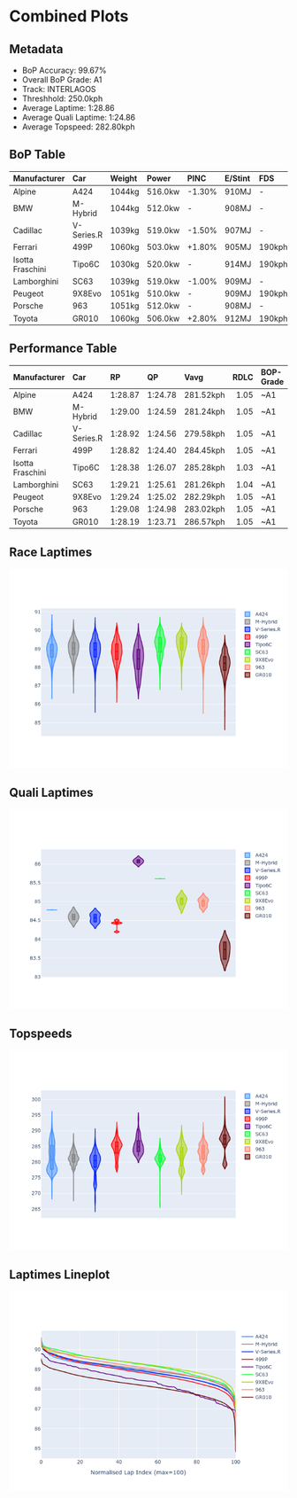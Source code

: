 # Combined Plots

## Metadata

- BoP Accuracy: 99.67%
- Overall BoP Grade: A1
- Track: INTERLAGOS
- Threshhold: 250.0kph
- Average Laptime: 1:28.86
- Average Quali Laptime: 1:24.86
- Average Topspeed: 282.80kph

## BoP Table
| Manufacturer     | Car        | Weight   | Power   | PINC   | E/Stint   | FDS    | RDP    | QDP    | TDP    |
|:-----------------|:-----------|:---------|:--------|:-------|:----------|:-------|:-------|:-------|:-------|
| Alpine           | A424       | 1044kg   | 516.0kw | -1.30% | 910MJ     | -      | 51.64% | 59.31% | 26.80% |
| BMW              | M-Hybrid   | 1044kg   | 512.0kw | -      | 908MJ     | -      | 52.89% | 56.22% | 33.41% |
| Cadillac         | V-Series.R | 1039kg   | 519.0kw | -1.50% | 907MJ     | -      | 48.63% | 60.80% | 19.01% |
| Ferrari          | 499P       | 1060kg   | 503.0kw | +1.80% | 905MJ     | 190kph | 51.38% | 44.98% | 9.83%  |
| Isotta Fraschini | Tipo6C     | 1030kg   | 520.0kw | -      | 914MJ     | 190kph | 43.95% | 47.22% | 31.53% |
| Lamborghini      | SC63       | 1039kg   | 519.0kw | -1.00% | 909MJ     | -      | 48.33% | 60.95% | 28.65% |
| Peugeot          | 9X8Evo     | 1051kg   | 510.0kw | -      | 909MJ     | 190kph | 48.87% | 52.78% | 15.41% |
| Porsche          | 963        | 1051kg   | 512.0kw | -      | 908MJ     | -      | 50.70% | 44.30% | 29.51% |
| Toyota           | GR010      | 1060kg   | 506.0kw | +2.80% | 912MJ     | 190kph | 51.09% | 52.71% | 11.46% |

## Performance Table
| Manufacturer     | Car        | RP      | QP      | Vavg      |   RDLC | BOP-Grade   | Match   |
|:-----------------|:-----------|:--------|:--------|:----------|-------:|:------------|:--------|
| Alpine           | A424       | 1:28.87 | 1:24.78 | 281.52kph |   1.05 | ~A1         | 99.08%  |
| BMW              | M-Hybrid   | 1:29.00 | 1:24.59 | 281.24kph |   1.05 | ~A1         | 99.59%  |
| Cadillac         | V-Series.R | 1:28.92 | 1:24.56 | 279.58kph |   1.05 | ~A1         | 99.63%  |
| Ferrari          | 499P       | 1:28.82 | 1:24.40 | 284.45kph |   1.05 | ~A1         | 99.98%  |
| Isotta Fraschini | Tipo6C     | 1:28.38 | 1:26.07 | 285.28kph |   1.03 | ~A1         | 100.00% |
| Lamborghini      | SC63       | 1:29.21 | 1:25.61 | 281.26kph |   1.04 | ~A1         | 99.52%  |
| Peugeot          | 9X8Evo     | 1:29.24 | 1:25.02 | 282.29kph |   1.05 | ~A1         | 100.00% |
| Porsche          | 963        | 1:29.08 | 1:24.98 | 283.02kph |   1.05 | ~A1         | 99.61%  |
| Toyota           | GR010      | 1:28.19 | 1:23.71 | 286.57kph |   1.05 | ~A1         | 99.62%  |

## Race Laptimes
![Race Laptimes](images/race_violin.png)

## Quali Laptimes
![Quali Laptimes](images/quali_violin.png)

## Topspeeds
![Topspeeds](images/topspeed_violin.png)

## Laptimes Lineplot
![Laptimes Lineplot](images/laptime_line.png)

